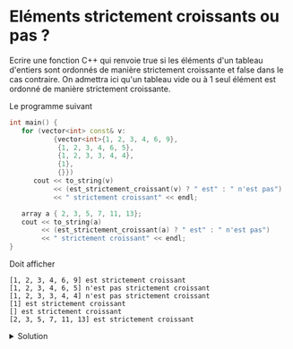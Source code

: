 # Eléments strictement croissants ou pas ?

Ecrire une fonction C++ qui renvoie true si les éléments d'un tableau d'entiers sont ordonnés de manière strictement croissante et false dans le cas contraire. On admettra ici qu'un tableau vide ou à 1 seul élément est ordonné de manière strictement croissante.

Le programme suivant 

~~~cpp
int main() {
   for (vector<int> const& v:
           {vector<int>{1, 2, 3, 4, 6, 9},
            {1, 2, 3, 4, 6, 5},
            {1, 2, 3, 3, 4, 4},
            {1},
            {}})
      cout << to_string(v)
           << (est_strictement_croissant(v) ? " est" : " n'est pas")
           << " strictement croissant" << endl;

   array a { 2, 3, 5, 7, 11, 13};
   cout << to_string(a)
        << (est_strictement_croissant(a) ? " est" : " n'est pas")
        << " strictement croissant" << endl;
}
~~~

Doit afficher 

~~~
[1, 2, 3, 4, 6, 9] est strictement croissant
[1, 2, 3, 4, 6, 5] n'est pas strictement croissant
[1, 2, 3, 3, 4, 4] n'est pas strictement croissant
[1] est strictement croissant
[] est strictement croissant
[2, 3, 5, 7, 11, 13] est strictement croissant
~~~


<details>
<summary>Solution</summary>

~~~cpp
bool est_strictement_croissant(span<const int> s) {
   for(size_t i = 1; i < s.size(); ++i) 
      // boucle sur toutes les paires d'indices (i-1, i)
      if(s[i] <= s[i-1])
         return false;
   return true;
}
~~~
</details>

